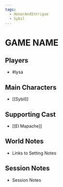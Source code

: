 ```yaml
---
tags:
  - HonorAndIntrigue
  - Sybil
---
```


# GAME NAME
## Players
- #lysa 
## Main Characters
- [[Sybil]]
## Supporting Cast
- [[El Mapache]]
## World Notes
- Links to Setting Notes

## Session Notes
- Session Notes